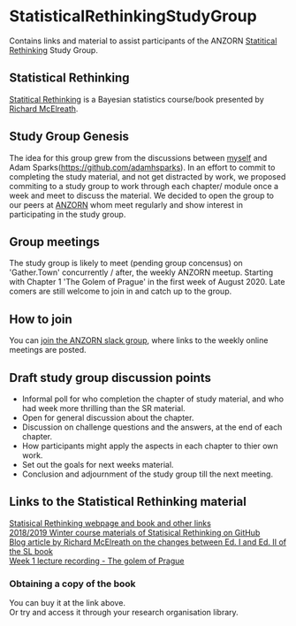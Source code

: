 # StatisticalRethinkingStudyGroup
Contains links and material to assist participants of the ANZORN [Statitical Rethinking](https://xcelab.net/rm/statistical-rethinking/) Study Group.

## Statistical Rethinking  
[Statitical Rethinking](https://xcelab.net/rm/statistical-rethinking/) is a Bayesian statistics course/book presented by [Richard McElreath](https://xcelab.net/rm/).

## Study Group Genesis
The idea for this group grew from the discussions between [myself](https://github.com/PaulMelloy) and Adam Sparks(https://github.com/adamhsparks). 
In an effort to commit to completing the study material, and not get distracted by work, we proposed commiting to a study group to work through each chapter/ module once a week and meet to discuss the material. 
We decided to open the group to our peers at [ANZORN](https://www.anzopenresearch.org/) whom meet regularly and show interest in participating in the study group.  

## Group meetings  
The study group is likely to meet (pending group concensus) on 'Gather.Town' concurrently / after, the weekly ANZORN meetup.
Starting with Chapter 1 'The Golem of Prague' in the first week of August 2020. 
Late comers are still welcome to join in and catch up to the group. 

## How to join  
You can [join the ANZORN slack group](https://join.slack.com/t/anzorn/shared_invite/zt-68encgjn-uftY95BIMQQ4jXfxoLo0oA), where links to the weekly online meetings are posted.  

## Draft study group discussion points  
  - Informal poll for who completion the chapter of study material, and who had week more thrilling than the SR material.  
  - Open for general discussion about the chapter.  
  - Discussion on challenge questions and the answers, at the end of each chapter.  
  - How participants might apply the aspects in each chapter to thier own work.  
  - Set out the goals for next weeks material.  
  - Conclusion and adjournment of the study group till the next meeting.  
 
## Links to the Statistical Rethinking material
[Statisical Rethinking webpage and book and other links](https://xcelab.net/rm/statistical-rethinking/)  
[2018/2019 Winter course materials of Statisical Rethinking on GitHub](https://github.com/rmcelreath/statrethinking_winter2019)  
[Blog article by Richard McElreath on the changes between Ed. I and Ed. II of the SL book](https://elevanth.org/blog/2018/07/14/statistical-rethinking-edition-2-eta-2020/)  
[Week 1 lecture recording - The golem of Prague](https://www.youtube.com/watch?v=4WVelCswXo4)  

### Obtaining a copy of the book  
You can buy it at the link above.  
Or try and access it through your research organisation library.  

